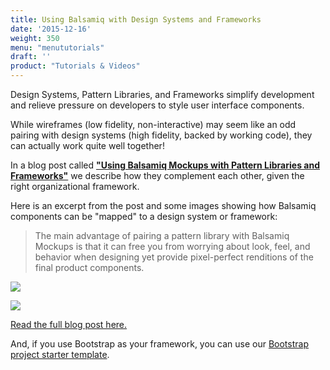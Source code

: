 ```yaml
---
title: Using Balsamiq with Design Systems and Frameworks
date: '2015-12-16'
weight: 350
menu: "menututorials"
draft: ''
product: "Tutorials & Videos"
---
```


Design Systems, Pattern Libraries, and Frameworks simplify development and relieve pressure on developers to style user interface components.

While wireframes (low fidelity, non-interactive) may seem like an odd pairing with design systems (high fidelity, backed by working code), they can actually work quite well together!

In a blog post called [**"Using Balsamiq Mockups with Pattern Libraries and Frameworks"**](https://blog.balsamiq.com/using-balsamiq-mockups-with-pattern-libraries-and-frameworks/) we describe how they complement each other, given the right organizational framework.

Here is an excerpt from the post and some images showing how Balsamiq components can be "mapped" to a design system or framework:

> The main advantage of pairing a pattern library with Balsamiq Mockups is that it can free you from worrying about look, feel, and behavior when designing yet provide pixel-perfect renditions of the final product components.

[![](https://media.balsamiq.com/img/support/tutorials/blog/mockups-bootstrap.png)](https://blog.balsamiq.com/using-balsamiq-mockups-with-pattern-libraries-and-frameworks/)

[![](https://media.balsamiq.com/img/support/tutorials/blog/mockups-bootstrap2.png)](https://blog.balsamiq.com/using-balsamiq-mockups-with-pattern-libraries-and-frameworks/)

[Read the full blog post here.](https://blog.balsamiq.com/using-balsamiq-mockups-with-pattern-libraries-and-frameworks/)

And, if you use Bootstrap as your framework, you can use our [Bootstrap project starter template](https://mockupstogo.mybalsamiq.com/projects/template-bootstrap/grid).

